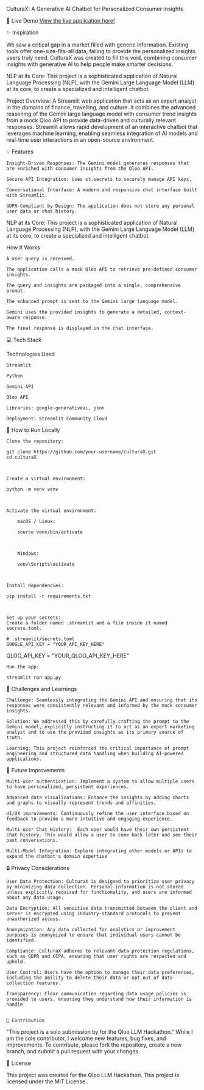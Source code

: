 CulturaX: A Generative AI Chatbot for Personalized Consumer Insights

🚀 Live Demo
[View the live application here!](https://culturax-mpq4vqtzks9kfs6866m7ah.streamlit.app/)

✨ Inspiration

We saw a critical gap in a market filled with generic information. Existing tools offer one-size-fits-all data, failing to provide the personalized insights users truly need. CulturaX was created to fill this void, combining consumer insights with generative AI to help people make smarter decisions. 

NLP at its Core: This project is a sophisticated application of Natural Language Processing (NLP), with the Gemini Large Language Model (LLM) at its core, to create a specialized and intelligent chatbot.

Project Overview: A Streamlit web application that acts as an expert analyst in the domains of finance, travelling, and culture. It combines the advanced reasoning of the Gemini large language model with consumer trend insights from a mock Qloo API to provide data-driven and culturally relevant responses. Streamlit allows rapid development of an interactive chatbot that leverages machine learning, enabling seamless integration of AI models and real-time user interactions in an open-source environment.

💡 Features

    Insight-Driven Responses: The Gemini model generates responses that are enriched with consumer insights from the Qloo API.

    Secure API Integration: Uses st.secrets to securely manage API keys.

    Conversational Interface: A modern and responsive chat interface built with Streamlit.

    GDPR-Compliant by Design: The application does not store any personal user data or chat history.

NLP at its Core: This project is a sophisticated application of Natural Language Processing (NLP), with the Gemini Large Language Model (LLM) at its core, to create a specialized and intelligent chatbot.

How It Works

    A user query is received.

    The application calls a mock Qloo API to retrieve pre-defined consumer insights.

    The query and insights are packaged into a single, comprehensive prompt.

    The enhanced prompt is sent to the Gemini large language model.

    Gemini uses the provided insights to generate a detailed, context-aware response.

    The final response is displayed in the chat interface.

💻 Tech Stack

Technologies Used

    Streamlit

    Python

    Gemini API

    Qloo API

    Libraries: google-generativeai, json

    Deployment: Streamlit Community Cloud

🔧 How to Run Locally

    Clone the repository:

    git clone https://github.com/your-username/culturaX.git
    cd culturaX



    Create a virtual environment:

    python -m venv venv



    Activate the virtual environment:

        macOS / Linux:

        source venv/bin/activate



        Windows:

        venv\Scripts\activate



    Install dependencies:

    pip install -r requirements.txt



    Set up your secrets:
    Create a folder named .streamlit and a file inside it named secrets.toml.

    # .streamlit/secrets.toml
    GOOGLE_API_KEY = "YOUR_API_KEY_HERE"

QLOO_API_KEY =
"YOUR_QLOO_API_KEY_HERE" 

    Run the app:

    streamlit run app.py



🚧 Challenges and Learnings

    Challenge: Seamlessly integrating the Gemini API and ensuring that its responses were consistently relevant and informed by the mock consumer insights.

    Solution: We addressed this by carefully crafting the prompt to the Gemini model, explicitly instructing it to act as an expert marketing analyst and to use the provided insights as its primary source of truth.

    Learning: This project reinforced the critical importance of prompt engineering and structured data handling when building AI-powered applications.

🎯 Future Improvements

    Multi-user authentication: Implement a system to allow multiple users to have personalized, persistent experiences.

    Advanced data visualizations: Enhance the insights by adding charts and graphs to visually represent trends and affinities.

    UI/UX improvements: Continuously refine the user interface based on feedback to provide a more intuitive and engaging experience.

    Multi-user Chat History:  Each user would have their own persistent chat history. This would allow a user to come back later and see their past conversations.

    Multi-Model Integration: Explore integrating other models or APIs to expand the chatbot's domain expertise

🔒 Privacy Considerations

    User Data Protection: CulturaX is designed to prioritize user privacy by minimizing data collection. Personal information is not stored unless explicitly required for functionality, and users are informed about any data usage.

    Data Encryption: All sensitive data transmitted between the client and server is encrypted using industry-standard protocols to prevent unauthorized access.

    Anonymization: Any data collected for analytics or improvement purposes is anonymized to ensure that individual users cannot be identified.

    Compliance: CulturaX adheres to relevant data protection regulations, such as GDPR and CCPA, ensuring that user rights are respected and upheld.

    User Control: Users have the option to manage their data preferences, including the ability to delete their data or opt out of data collection features.

    Transparency: Clear communication regarding data usage policies is provided to users, ensuring they understand how their information is handle

    
    🤝 Contribution
"This project is a solo submission by for the Qloo LLM Hackathon." While I am the sole contributor, I welcome new features, bug fixes, and improvements. To contribute, please fork the repository, create a new branch, and submit a pull request with your changes.

📄 License

This project was created for the Qloo LLM Hackathon. This project is licensed under the MIT License.
